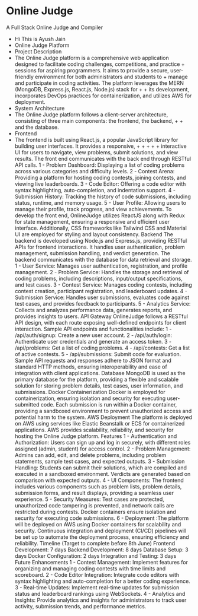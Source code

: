  # Online Judge
 A Full Stack Online Judge and Compiler
+ Hi This is Ayush Jain
+ Online Judge Platform
+ Project Description
+ The Online Judge platform is a comprehensive web application designed to facilitate coding challenges, competitions, and practice + sessions for aspiring programmers. It aims to provide a secure, user-friendly environment for both administrators and students to + manage and participate in coding activities. The platform leverages the MERN (MongoDB, Express.js, React.js, Node.js) stack for + + its development, incorporates DevOps practices for containerization, and utilizes AWS for deployment.
+ System Architecture
+ The Online Judge platform follows a client-server architecture, consisting of three main components: the frontend, the backend, + + and the database.
+ Frontend
+ The frontend is built using React.js, a popular JavaScript library for building user interfaces. It provides a responsive, + + + + + interactive UI for users to navigate, view problems, submit solutions, and view results. The front end communicates with the back end through RESTful API calls.
1 - Problem Dashboard: Displaying a list of coding problems across various categories and difficulty levels.
2 - Contest Arena: Providing a platform for hosting coding contests, joining contests, and viewing live leaderboards.
3 - Code Editor: Offering a code editor with syntax highlighting, auto-completion, and indentation support.
4 - Submission History: Tracking the history of code submissions, including status, runtime, and memory usage.
5 - User Profile: Allowing users to manage their profile, track progress, and view achievements.
To develop the front end, OnlineJudge utilizes ReactJS along with Redux for state management, ensuring a responsive and efficient user interface. Additionally, CSS frameworks like Tailwind CSS and Material UI are employed for styling and layout consistency.
Backend
The backend is developed using Node.js and Express.js, providing RESTful APIs for frontend interactions. It handles user authentication, problem management, submission handling, and verdict generation. The backend communicates with the database for data retrieval and storage.
1 - User Service: Manages user authentication, registration, and profile management.
2 - Problem Service: Handles the storage and retrieval of coding problems, including descriptions, input/output specifications, and test cases.
3 - Contest Service: Manages coding contests, including contest creation, participant registration, and leaderboard updates.
4 - Submission Service: Handles user submissions, evaluates code against test cases, and provides feedback to participants.
5 - Analytics Service: Collects and analyzes performance data, generates reports, and provides insights to users.
API Gateway
OnlineJudge follows a RESTful API design, with each route exposing well-defined endpoints for client interaction. Sample API endpoints and functionalities include:
1 - /api/auth/signup: Create a new user account.
2 - /api/auth/login: Authenticate user credentials and generate an access token.
3 - /api/problems: Get a list of coding problems.
4 - /api/contests: Get a list of active contests.
5 - /api/submissions: Submit code for evaluation.
Sample API requests and responses adhere to JSON format and standard HTTP methods, ensuring interoperability and ease of integration with client applications.
Database
MongoDB is used as the primary database for the platform, providing a flexible and scalable solution for storing problem details, test cases, user information, and submissions.
Docker Containerization
Docker is employed for containerization, ensuring isolation and security for executing user-submitted code. Each submission is run within a Docker container, providing a sandboxed environment to prevent unauthorized access and potential harm to the system.
AWS Deployment
The platform is deployed on AWS using services like Elastic Beanstalk or ECS for containerized applications. AWS provides scalability, reliability, and security for hosting the Online Judge platform.
Features
1 - Authentication and Authorization: Users can sign up and log in securely, with different roles assigned (admin, student) for access control.
2 - Problem Management: Admins can add, edit, and delete problems, including problem statements, sample test cases, and expected outputs.
3 - Submission Handling: Students can submit their solutions, which are compiled and executed in a sandboxed environment. Verdicts are generated based on comparison with expected outputs.
4 - UI Components: The frontend includes various components such as problem lists, problem details, submission forms, and result displays, providing a seamless user experience.
5 - Security Measures: Test cases are protected, unauthorized code tampering is prevented, and network calls are restricted during contests. Docker containers ensure isolation and security for executing code submissions.
6 - Deployment :The platform will be deployed on AWS using Docker containers for scalability and security. Continuous integration and deployment (CI/CD) pipelines will be set up to automate the deployment process, ensuring efficiency and reliability.
Timeline (Target to complete before 8th June)
Frontend Development: 7 days
Backend Development: 8 days
Database Setup: 3 days
Docker Configuration: 2 days
Integration and Testing: 3 days
Future Enhancements
1 - Contest Management: Implement features for organizing and managing coding contests with time limits and scoreboard.
2 - Code Editor Integration: Integrate code editors with syntax highlighting and auto-completion for a better coding experience.
3 - Real-time Updates: Implement real-time updates for submission status and leaderboard rankings using WebSockets.
4 - Analytics and Insights: Provide analytics and insights for administrators to track user activity, submission trends, and performance metrics.
